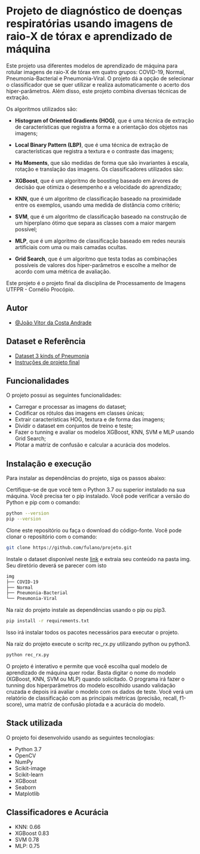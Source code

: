 
# Projeto de diagnóstico de doenças respiratórias usando imagens de raio-X de tórax e aprendizado de máquina

Este projeto usa diferentes modelos de aprendizado de máquina para rotular imagens de raio-X de tórax em quatro grupos: COVID-19, Normal, Pneumonia-Bacterial e Pneumonia-Viral. O projeto dá a opção de selecionar o classificador que se quer utilizar e realiza automaticamente o acerto dos hiper-parâmetros. Além disso, este projeto combina diversas técnicas de extração.

Os algoritmos utilizados são:

- **Histogram of Oriented Gradients (HOG)**, que é uma técnica de extração de características que registra a forma e a orientação dos objetos nas imagens;

- **Local Binary Pattern (LBP)**, que é uma técnica de extração de características que registra a textura e o contraste das imagens;

- **Hu Moments**, que são medidas de forma que são invariantes à escala, rotação e translação das imagens. Os classificadores utilizados são:

- **XGBoost**, que é um algoritmo de boosting baseado em árvores de decisão que otimiza o desempenho e a velocidade do aprendizado;

- **KNN**, que é um algoritmo de classificação baseado na proximidade entre os exemplos, usando uma medida de distância como critério;

- **SVM**, que é um algoritmo de classificação baseado na construção de um hiperplano ótimo que separa as classes com a maior margem possível;

- **MLP**, que é um algoritmo de classificação baseado em redes neurais artificiais com uma ou mais camadas ocultas.

- **Grid Search**, que é um algoritmo que testa todas as combinações possíveis de valores dos hiper-parâmetros e escolhe a melhor de acordo com uma métrica de avaliação.

Este projeto é o projeto final da disciplina de Processamento de Imagens UTFPR - Cornélio Procópio.


## Autor

- [@João Vitor da Costa Andrade](https://github.com/joaovcandrade)


## Dataset e Referência

 - [Dataset 3 kinds of Pneumonia](https://www.kaggle.com/datasets/artyomkolas/3-kinds-of-pneumonia?resource=download)
 - [Instruções de projeto final](https://github.com/matiassingers/awesome-readme)
 

## Funcionalidades

O projeto possui as seguintes funcionalidades:

- Carregar e processar as imagens do dataset;
- Codificar os rótulos das imagens em classes únicas;
- Extrair características HOG, textura e de forma das imagens;
- Dividir o dataset em conjuntos de treino e teste;
- Fazer o tunning e avaliar os modelos XGBoost, KNN, SVM e MLP usando Grid Search;
- Plotar a matriz de confusão e calcular a acurácia dos modelos.

## Instalação e execução

Para instalar as dependências do projeto, siga os passos abaixo:

Certifique-se de que você tem o Python 3.7 ou superior instalado na sua máquina. Você precisa ter o pip instalado. Você pode verificar a versão do Python e pip com o comando:

```bash
python --version
pip --version
```

Clone este repositório ou faça o download do código-fonte. Você pode clonar o repositório com o comando:

```bash
git clone https://github.com/fulano/projeto.git
```

Instale o dataset disponível neste [link](https://www.kaggle.com/datasets/artyomkolas/3-kinds-of-pneumonia?resource=download) e extraia seu conteúdo na pasta img. Seu diretório deverá se parecer com isto
```bash
img
├── COVID-19
├── Normal
├── Pneumonia-Bacterial
└── Pneumonia-Viral
```

Na raiz do projeto instale as dependências usando o pip ou pip3.
```bash
pip install -r requirements.txt
```

Isso irá instalar todos os pacotes necessários para executar o projeto.

Na raiz do projeto execute o scritp rec_rx.py utilizando python ou python3.
```bash
python rec_rx.py
```
O projeto é interativo e permite que você escolha qual modelo de aprendizado de máquina quer rodar. Basta digitar o nome do modelo (XGBoost, KNN, SVM ou MLP) quando solicitado. O programa irá fazer o tunning dos hiperparâmetros do modelo escolhido usando validação cruzada e depois irá avaliar o modelo com os dados de teste. Você verá um relatório de classificação com as principais métricas (precisão, recall, f1-score), uma matriz de confusão plotada e a acurácia do modelo.



## Stack utilizada

O projeto foi desenvolvido usando as seguintes tecnologias:

- Python 3.7
- OpenCV
- NumPy
- Scikit-image
- Scikit-learn
- XGBoost
- Seaborn
- Matplotlib


## Classificadores e Acurácia

- KNN: 0.66
- XGBoost 0.83
- SVM 0.78
- MLP: 0.75